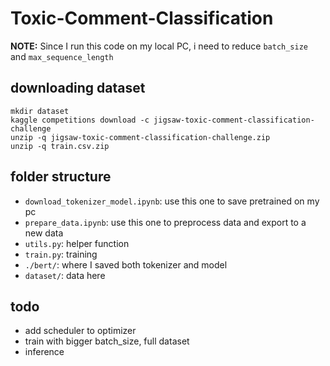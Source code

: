 # Toxic-Comment-Classification
**NOTE:** Since I run this code on my local PC, i need to reduce `batch_size` and `max_sequence_length`
## downloading dataset
```
mkdir dataset
kaggle competitions download -c jigsaw-toxic-comment-classification-challenge
unzip -q jigsaw-toxic-comment-classification-challenge.zip
unzip -q train.csv.zip
```
## folder structure
- `download_tokenizer_model.ipynb`: use this one to save pretrained on my pc
- `prepare_data.ipynb`: use this one to preprocess data and export to a new data
- `utils.py`: helper function
- `train.py`: training
- `./bert/`: where I saved both tokenizer and model
- `dataset/`: data here
## todo
- add scheduler to optimizer
- train with bigger batch_size, full dataset
- inference
